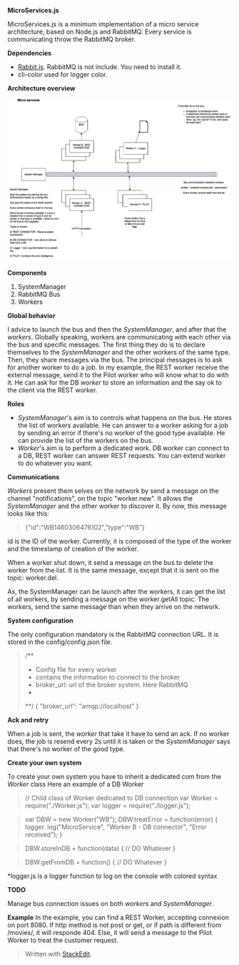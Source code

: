 **MicroServices.js**

MicroServices.js is a minimum implementation of a micro service architecture, based on Node.js and RabbitMQ.
Every service is communicating throw the RabbitMQ broker.

**Dependencies**

 -  [Rabbit.js](http://www.squaremobius.net/rabbit.js/). RabbitMQ is not include. You need to install it.
 - cli-color used for logger color.

**Architecture overview**

![Architecture](https://github.com/kobe1980/MicroServices/blob/master/doc/archi.png)

**Components**

 1. SystemManager
 2. RabbitMQ Bus
 3. Workers

**Global behavior**

I advice to launch the bus and then the *SystemManager*, and after that the *workers*.
Globally speaking, workers are communicating with each other via the bus and specific messages. 
The first thing they do is to declare themselves to the *SystemManager* and the other workers of the same type.
Then, they share messages via the bus. The principal messages is to ask for another worker to do a job.
In my example, the REST worker receive the external message, send it to the Pilot worker who will know what to do with it. He can ask for the DB *worker* to store an information and the say ok to the client via the REST worker.

**Roles**

 - *SystemManager*'s aim is to controls what happens on the bus. He stores the list of workers available. He can answer to a worker asking for a job by sending an error if there's no worker of the good type available. He can provide the list of the workers on the bus.
 - *Worker*'s aim is to perform a dedicated work. DB worker can connect to a DB, REST worker can answer REST requests. You can extend worker to do whatever you want.

**Communications**

*Workers* present them selves on the network by send a message on the channel "notifications", on the topic "worker.new". It allows the *SystemManager* and the other worker to discover it.
By now, this message looks like this:
> {"id":"WB1460306476102","type":"WB"}

id is the ID of the worker. 
Currently, it is composed of the type of the worker and the timestamp of creation of the worker.

When a worker shut down, it send a message on the bus to delete the worker from the list. It is the same message, except that it is sent on the topic: worker.del.

As, the SystemManager can be launch after the workers, it can get the list of all workers, by sending a message on the worker.getAll topic. The workers, send the same message than when they arrive on the network.

**System configuration**

The only configuration mandatory is the RabbitMQ connection URL. It is stored in the config/config.json file.
> /**
>  * Config file for every worker 
>  * contains the information to connect to the broker
>  * broker_url: url of the broker system. Here RabbitMQ
>  * 
>  **/ 
> {
>         "broker_url": "amqp://localhost"
> }

**Ack and retry**

When a job is sent, the *worker* that take it have to send an ack. If no worker does, the job is resend every 2s until it is taken or the *SystemManager* says that there's no worker of the good type.

**Create your own system**

To create your own system you have to inherit a dedicated com from the *Worker* class
Here an example of a DB Worker

> // Child class of Worker dedicated to DB connection
> var Worker = require("./Worker.js");
> var logger = require("./logger.js");

> var DBW = new Worker("WB");
> DBW.treatError = function(error) {
>         logger. log("MicroService", "Worker B - DB connector", "Error received");
> }

> DBW.storeInDB = function(data) {
>         // DO Whatever
> }

> DBW.getFromDB = function() {
>         // DO Whatever
> }

*logger.js is a logger function to log on the console with colored syntax

**TODO**

Manage bus connection issues on both *workers* and *SystemManager*.

**Example**
In the example, you can find a REST Worker, accepting connexion on port 8080.
If http method is not post or get, or if path is different from /movies/, it will responde 404.
Else, it will send a message to the Pilot Worker to treat the customer request.

> Written with [StackEdit](https://stackedit.io/).